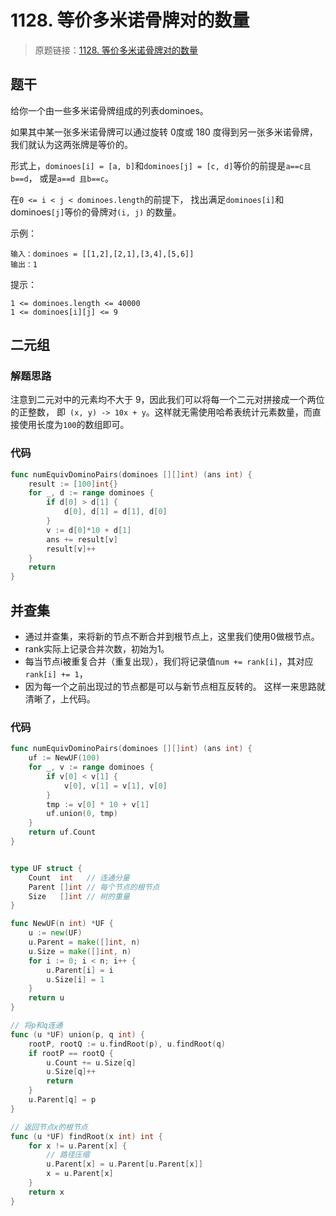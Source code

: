 # 1128. 等价多米诺骨牌对的数量
> 原题链接：[1128. 等价多米诺骨牌对的数量](https://leetcode-cn.com/problems/number-of-equivalent-domino-pairs/)
## 题干
给你一个由一些多米诺骨牌组成的列表dominoes。

如果其中某一张多米诺骨牌可以通过旋转 0度或 180 度得到另一张多米诺骨牌，我们就认为这两张牌是等价的。

形式上，``dominoes[i] = [a, b]``和``dominoes[j] = [c, d]``等价的前提是``a==c且b==d``，
或是``a==d 且b==c``。

在``0 <= i < j < dominoes.length``的前提下，
找出满足``dominoes[i]``和dominoes``[j]``等价的骨牌对``(i, j)`` 的数量。



示例：
```
输入：dominoes = [[1,2],[2,1],[3,4],[5,6]]
输出：1
```

提示：
```
1 <= dominoes.length <= 40000
1 <= dominoes[i][j] <= 9
```
## 二元组
### 解题思路
注意到二元对中的元素均不大于 9，因此我们可以将每一个二元对拼接成一个两位的正整数，
即`` (x, y) -> 10x + y``。这样就无需使用哈希表统计元素数量，而直接使用长度为``100``的数组即可。


### 代码
```go
func numEquivDominoPairs(dominoes [][]int) (ans int) {
	result := [100]int{}
	for _, d := range dominoes {
		if d[0] > d[1] {
			d[0], d[1] = d[1], d[0]
		}
		v := d[0]*10 + d[1]
		ans += result[v]
		result[v]++
	}
	return
}
```
## 并查集
+ 通过并查集，来将新的节点不断合并到根节点上，这里我们使用0做根节点。
+ rank实际上记录合并次数，初始为1。
+ 每当节点i被重复合并（重复出现），我们将记录值``num += rank[i]``，其对应``rank[i] += 1``，
+ 因为每一个之前出现过的节点都是可以与新节点相互反转的。
这样一来思路就清晰了，上代码。

### 代码
```go
func numEquivDominoPairs(dominoes [][]int) (ans int) {
	uf := NewUF(100)
	for _, v := range dominoes {
		if v[0] < v[1] {
			v[0], v[1] = v[1], v[0]
		}
		tmp := v[0] * 10 + v[1]
		uf.union(0, tmp)
	}
	return uf.Count
}


type UF struct {
	Count  int   // 连通分量
	Parent []int // 每个节点的根节点
	Size   []int // 树的重量
}

func NewUF(n int) *UF {
	u := new(UF)
	u.Parent = make([]int, n)
	u.Size = make([]int, n)
	for i := 0; i < n; i++ {
		u.Parent[i] = i
		u.Size[i] = 1
	}
	return u
}

// 将p和q连通
func (u *UF) union(p, q int) {
	rootP, rootQ := u.findRoot(p), u.findRoot(q)
	if rootP == rootQ {
		u.Count += u.Size[q]
		u.Size[q]++
		return
	}
	u.Parent[q] = p
}

// 返回节点x的根节点
func (u *UF) findRoot(x int) int {
	for x != u.Parent[x] {
		// 路径压缩
		u.Parent[x] = u.Parent[u.Parent[x]]
		x = u.Parent[x]
	}
	return x
}
```
